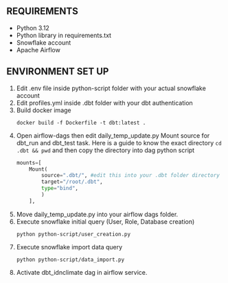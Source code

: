 ## REQUIREMENTS
- Python 3.12
- Python library in requirements.txt
- Snowflake account
- Apache Airflow

## ENVIRONMENT SET UP
1.  Edit .env file inside python-script folder with your actual snowflake account
1.  Edit profiles.yml inside .dbt folder with your dbt authentication
1.  Build docker image
    ```shell
    docker build -f Dockerfile -t dbt:latest .
    ```
1.  Open airflow-dags then edit daily_temp_update.py Mount source for dbt_run and dbt_test task. Here is a guide to know the exact directory `cd .dbt && pwd` and then copy the directory into dag python script
    ```python
    mounts=[
        Mount(
            source=".dbt/", #edit this into your .dbt folder directory
            target="/root/.dbt",
            type="bind",
            )
        ],
    ```
1.  Move daily_temp_update.py into your airflow dags folder.
1.  Execute snowflake initial query (User, Role, Database creation) 
    ```shell
    python python-script/user_creation.py
    ```
1.  Execute snowflake import data query
    ```shell
    python python-script/data_import.py
    ```
1. Activate dbt_idnclimate dag in airflow service.